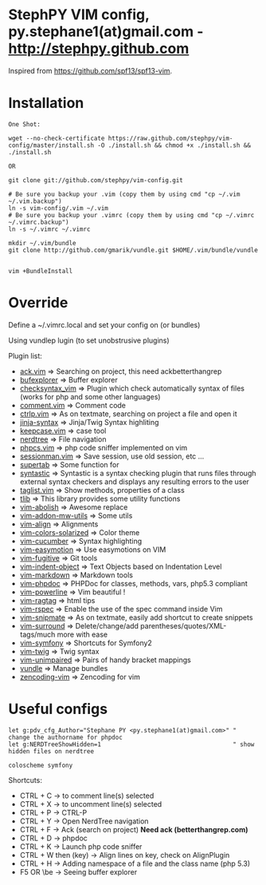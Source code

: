 StephPY VIM config, py.stephane1(at)gmail.com - http://stephpy.github.com
==================================================================

Inspired from https://github.com/spf13/spf13-vim.

# Installation

    One Shot:

    wget --no-check-certificate https://raw.github.com/stephpy/vim-config/master/install.sh -O ./install.sh && chmod +x ./install.sh && ./install.sh

    OR

    git clone git://github.com/stephpy/vim-config.git

    # Be sure you backup your .vim (copy them by using cmd "cp ~/.vim ~/.vim.backup")
    ln -s vim-config/.vim ~/.vim
    # Be sure you backup your .vimrc (copy them by using cmd "cp ~/.vimrc ~/.vimrc.backup")
    ln -s ~/.vimrc ~/.vimrc

    mkdir ~/.vim/bundle
    git clone http://github.com/gmarik/vundle.git $HOME/.vim/bundle/vundle


    vim +BundleInstall

# Override

Define a ~/.vimrc.local and set your config on (or bundles)

Using vundlep lugin (to set unobstrusive plugins)

Plugin list:

- [ack.vim][ack.vim]                           => Searching on project, this need ackbetterthangrep
- [bufexplorer][bufexplorer]                   => Buffer explorer
- [checksyntax_vim][checksyntax_vim]           => Plugin which check automatically syntax of files (works for php and some other languages)
- [comment.vim][comment.vim]                   => Comment code
- [ctrlp.vim][ctrlp.vim]                       => As on textmate, searching on project a file and open it
- [jinja-syntax][jinja-syntax]                 => Jinja/Twig Syntax highliting
- [keepcase.vim][keepcase.vim]                 => case tool
- [nerdtree][nerdtree]                         => File navigation
- [phpcs.vim][phpcs.vim]                       => php code sniffer implemented on vim
- [sessionman.vim][sessionman.vim]             => Save session, use old session, etc ...
- [supertab][supertab]                         => Some function for <tab>
- [syntastic][syntastic]                       => Syntastic is a syntax checking plugin that runs files through external syntax checkers and displays any resulting errors to the user
- [taglist.vim][taglist.vim]                   => Show methods, properties of a class
- [tlib][tlib]                                 => This library provides some utility functions
- [vim-abolish][vim-abolish]                   => Awesome replace
- [vim-addon-mw-utils][vim-addon-mw-utils]     => Some utils
- [vim-align][vim-align]                       => Alignments
- [vim-colors-solarized][vim-colors-solarized] => Color theme
- [vim-cucumber][vim-cucumber]                 => Syntax highlighting
- [vim-easymotion][vim-easymotion]             => Use easymotions on VIM
- [vim-fugitive][vim-fugitive]                 => Git tools
- [vim-indent-object][vim-indent-object]       => Text Objects based on Indentation Level
- [vim-markdown][vundle]                       => Markdown tools
- [vim-phpdoc][vim-phpdoc]                     => PHPDoc for classes, methods, vars, php5.3 compliant
- [vim-powerline][vim-powerline]               => Vim beautiful !
- [vim-ragtag][vim-ragtag]                     => html tips
- [vim-rspec][vim-rspec]                       => Enable the use of the spec command inside Vim
- [vim-snipmate][vim-snipmate]                 => As on textmate, easily add shortcut to create snippets
- [vim-surround][vim-surround]                 => Delete/change/add parentheses/quotes/XML-tags/much more with ease
- [vim-symfony][vim-symfony]                   => Shortcuts for Symfony2
- [vim-twig][vim-twig]                         => Twig syntax
- [vim-unimpaired][vim-unimpaired]             => Pairs of handy bracket mappings
- [vundle][vundle]                             => Manage bundles
- [zencoding-vim][zencoding-vim]               => Zencoding for vim

# Useful configs
    let g:pdv_cfg_Author="Stephane PY <py.stephane1(at)gmail.com>" " change the authorname for phpdoc
    let g:NERDTreeShowHidden=1                                     " show hidden files on nerdtree

    coloscheme symfony

Shortcuts:

- CTRL + C             -> to comment line(s) selected
- CTRL + X             -> to uncomment line(s) selected
- CTRL + P             -> CTRL-P
- CTRL + Y             -> Open NerdTree navigation
- CTRL + F             -> Ack (search on project) **Need ack (betterthangrep.com)**
- CTRL + D             -> phpdoc
- CTRL + K             -> Launch php code sniffer
- CTRL + W then (key)  -> Align lines on key, check on AlignPlugin
- CTRL + H             -> Adding namespace of a file and the class name (php 5.3)
- F5 OR \be            -> Seeing buffer explorer

[jinja-syntax]: https://github.com/JDeuce/jinja-syntax
[vim-easymotion]: https://github.com/Lokaltog/vim-easymotion
[vim-powerline]: https://github.com/Lokaltog/vim-powerline
[vim-addon-mw-utils]: https://github.com/MarcWeber/vim-addon-mw-utils
[vim-colors-solarized]: https://github.com/altercation/vim-colors-solarized
[vim-twig]: https://github.com/beyondwords/vim-twig
[bufexplorer]: https://github.com/corntrace/bufexplorer
[supertab]: https://github.com/ervandew/supertab
[vim-snipmate]: https://github.com/garbas/vim-snipmate
[vundle]: https://github.com/gmarik/vundle
[vim-markdown]: https://github.com/hallison/vim-markdown
[ctrlp.vim]: https://github.com/kien/ctrlp.vim
[zencoding-vim]: https://github.com/mattn/zencoding-vim
[vim-indent-object]: https://github.com/michaeljsmith/vim-indent-object
[ack.vim]: https://github.com/mileszs/ack.vim
[nerdtree]: https://github.com/scrooloose/nerdtree
[syntastic]: https://github.com/scrooloose/syntastic
[phpcs.vim]: https://github.com/stephpy/phpcs.vim
[vim-phpdoc]: https://github.com/stephpy/vim-phpdoc
[vim-symfony]: https://github.com/stephpy/vim-symfony
[vim-rspec]: https://github.com/taq/vim-rspec
[checksyntax_vim]: https://github.com/tomtom/checksyntax_vim
[vim-abolish]: https://github.com/tpope/vim-abolish
[vim-cucumber]: https://github.com/tpope/vim-cucumber
[vim-fugitive]: https://github.com/tpope/vim-fugitive
[vim-ragtag]: https://github.com/tpope/vim-ragtag
[vim-surround]: https://github.com/tpope/vim-surround
[vim-unimpaired]: https://github.com/tpope/vim-unimpaired
[vim-align]: https://github.com/tsaleh/vim-align
[comment.vim]: https://github.com/vim-scripts/comment.vim
[keepcase.vim]: https://github.com/vim-scripts/keepcase.vim
[sessionman.vim]: https://github.com/vim-scripts/sessionman.vim
[taglist.vim]: https://github.com/vim-scripts/taglist.vim
[tlib]: https://github.com/vim-scripts/tlib
